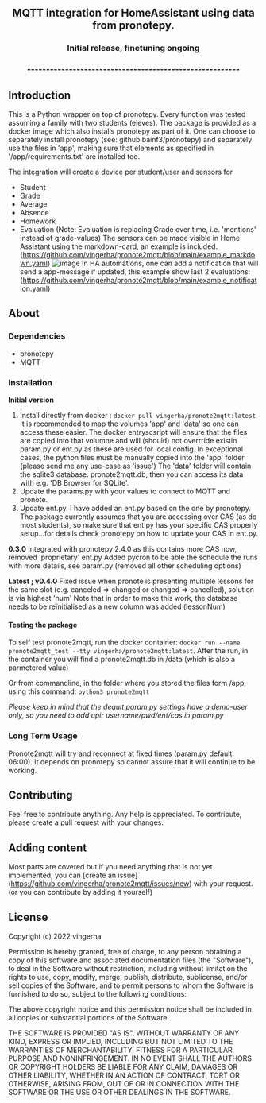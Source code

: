 <h2 align="center">MQTT integration for HomeAssistant using data from pronotepy.</h2>
<h3 align="center" color="red">Initial release, finetuning ongoing</h3>


<h3 align="center">--------------------------------------------------------</h3>


## Introduction
This is a Python wrapper on top of pronotepy. Every function was tested assuming a family with two students (eleves). 
The package is provided as a docker image which also installs pronotepy as part of it. 
One can choose to separately install pronotepy (see: github bainf3/pronotepy) and separately use the files in 'app', making sure that elements as specified in '/app/requirements.txt' are installed too.

The integration will create a device per student/user and sensors for 
- Student
- Grade
- Average
- Absence
- Homework
- Evaluation (Note: Evaluation is replacing Grade over time, i.e. 'mentions' instead of grade-values)
The sensors can be made visible in Home Assistant using the markdown-card, an example is included. (https://github.com/vingerha/pronote2mqtt/blob/main/example_markdown.yaml)
![image](https://user-images.githubusercontent.com/44190435/154719453-895ee43e-2f27-41e5-8000-76c346ca0579.png)
In HA automations, one can add a notification that will send a app-message if updated, this example show last 2 evaluations: (https://github.com/vingerha/pronote2mqtt/blob/main/example_notification.yaml)


## About

### Dependencies

 - pronotepy
 - MQTT


### Installation
**Initial version**

1. Install directly from docker : `docker pull vingerha/pronote2mqtt:latest`
It is recommended to map the volumes 'app' and 'data' so one can access these easier. 
The docker entryscsript will ensure that the files are copied into that volumne and will (should) not overrride existin param.py or ent.py as these are used for local config. In exceptional cases, the python files must be manually copied into the 'app' folder (please send me any use-case as 'issue')
The 'data' folder will contain the sqlite3 database: pronote2mqtt.db, then you can access its data with e.g. 'DB Browser for SQLite'.
2. Update the params.py with your values to connect to MQTT and pronote.
3. Update ent.py. I have added an ent.py based on the one by pronotepy. The package currently assumes that you are accessing over CAS (as do most students), so make sure that ent.py has your specific CAS properly setup...for details check pronotepy on how to update your CAS in ent.py.

**0.3.0**
Integrated with pronotepy 2.4.0 as this contains more CAS now, removed 'proprietary' ent.py
Added pycron to be able the schedule the runs with more details, see param.py (removed all other scheduling options)

**Latest ; v0.4.0**
Fixed issue when pronote is presenting multiple lessons for the same slot (e.g. canceled => changed or changed => cancelled), solution is via highest 'num'
Note that in order to make this work, the database needs to be reïnitialised as a new column was added (lessonNum)

#### Testing the package
To self test pronote2mqtt, run the docker container: `docker run --name pronote2mqtt_test --tty vingerha/pronote2mqtt:latest`.
After the run, in the container you will find a pronote2mqtt.db in /data (which is also a parmetered value)

Or from commandline, in the folder where you stored the files form /app, using this command:
`python3 pronote2mqtt`

*Please keep in mind that the deault param.py settings have a demo-user only, so you need to add upir username/pwd/ent/cas in param.py*



### Long Term Usage

Pronote2mqtt will try and reconnect at fixed times (param.py default: 06:00). It depends on pronotepy so cannot assure that it will continue to be working. 

## Contributing

Feel free to contribute anything. Any help is appreciated. To contribute, please create a pull request with your changes.

## Adding content

Most parts are covered but if you need anything that is not yet implemented, you can [create an issue] (https://github.com/vingerha/pronote2mqtt/issues/new) with your request. (or you can contribute by adding it yourself)

## License

Copyright (c) 2022 vingerha

Permission is hereby granted, free of charge, to any person obtaining a copy of this software and associated documentation files (the "Software"), to deal in the Software without restriction, including without limitation the rights to use, copy, modify, merge, publish, distribute, sublicense, and/or sell copies of the Software, and to permit persons to whom the Software is furnished to do so, subject to the following conditions:

The above copyright notice and this permission notice shall be included in all copies or substantial portions of the Software.

THE SOFTWARE IS PROVIDED "AS IS", WITHOUT WARRANTY OF ANY KIND, EXPRESS OR IMPLIED, INCLUDING BUT NOT LIMITED TO THE WARRANTIES OF MERCHANTABILITY, FITNESS FOR A PARTICULAR PURPOSE AND NONINFRINGEMENT. IN NO EVENT SHALL THE AUTHORS OR COPYRIGHT HOLDERS BE LIABLE FOR ANY CLAIM, DAMAGES OR OTHER LIABILITY, WHETHER IN AN ACTION OF CONTRACT, TORT OR OTHERWISE, ARISING FROM, OUT OF OR IN CONNECTION WITH THE SOFTWARE OR THE USE OR OTHER DEALINGS IN THE SOFTWARE.
